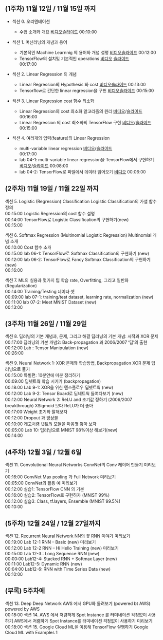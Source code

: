 
## (1주차) 11월 12일 / 11월 15일 까지

- 섹션 0. 오리엔테이션
    - 수업 소개와 개요	[비디오](https://www.youtube.com/watch?v=BS6O0zOGX4E)[슬라이드](https://hunkim.github.io/ml/lec0.pdf)
00:10:00

- 섹션 1. 머신러닝의 개념과 용어
    - 기본적인 Machine Learnnig 의 용어와 개념 설명	[비디오](https://www.youtube.com/watch?v=qPMeuL2LIqY)[슬라이드](https://hunkim.github.io/ml/lec1.pdf)
00:12:00
    - TensorFlow의 설치및 기본적인 operations [비디오](https://youtu.be/-57Ne86Ia8w) [슬라이드](https://docs.google.com/presentation/d/137IlT2N3AYcclqxNuc8j9RDrIeHiYkSZ5JPg_vg9Jqk/edit#slide=id.g1d115b0ec5_0_215)		
00:17:00

- 섹션 2. Linear Regression 의 개념
    - Linear Regression의 Hypothesis 와 cost [비디오](https://www.youtube.com/watch?v=Hax03rCn3UI)[슬라이드](https://hunkim.github.io/ml/lec2.pdf)
00:13:00
    - Tensorflow로 간단한 linear regression을 구현 [비디오](https://youtu.be/mQGwjrStQgg)[슬라이드](https://docs.google.com/presentation/d/12raZrY3d244q6jGuC7EykeSPzjP1-FqofMiNlx5Q52o)
00:15:00

- 섹션 3. Linear Regression cost 함수 최소화 
    - Linear Regression의 cost 최소화 알고리즘의 원리	[비디오](https://www.youtube.com/watch?v=TxIVr-nk1so)/[슬라이드](https://hunkim.github.io/ml/lec3.pdf)
00:16:00
    - Linear Regression 의 cost 최소화의 TensorFlow 구현 [비디오](https://youtu.be/Y0EF9VqRuEA)/[슬라이드](https://docs.google.com/presentation/d/1Az_ulisKyBH7hVNrQmN_3HyrX1sAxUMqXQvvtaRGYl4)
00:15:00

- 섹션 4. 여러개의 입력(feature)의 Linear Regression
    - multi-variable linear regression [비디오](https://youtu.be/kPxpJY6fRkY)/[슬라이드](https://docs.google.com/presentation/d/1bHVxjCVvRKjCgtf6OMmxe35nR65LnsERoWSefWscv2I/)		
00:17:00
    - lab 04-1: multi-variable linear regression을 TensorFlow에서 구현하기	[비디오](https://youtu.be/fZUV3xjoZSM)/[슬라이드](https://docs.google.com/presentation/d/1WF5yphSXyzYLG8wmVvOpRmgAlw4vewbK51ZwLAOFZXk)
00:08:00
    - lab 04-2: TensorFlow로 파일에서 데이타 읽어오기 [비디오](https://youtu.be/o2q4QNnoShY)
00:06:00


## (2주차) 11월 19일 / 11월 22일 까지

섹션 5. Logistic (Regression) Classification
Logistic Classification의 가설 함수 정의		
00:15:00
Logistic Regression의 cost 함수 설명		
00:14:00
TensorFlow로 Logistic Classification의 구현하기(new)		
00:15:00


섹션 6. Softmax Regression (Multinomial Logistic Regression)
Multinomial 개념 소개		
00:10:00
Cost 함수 소개		
00:15:00
lab 06-1: TensorFlow로 Softmax Classification의 구현하기 (new)		
00:12:00
lab 06-2: TensorFlow로 Fancy Softmax Classification의 구현하기 (new)		
00:16:00


섹션 7. ML의 실용과 몇가지 팁
학습 rate, Overfitting, 그리고 일반화 (Regularization)		
00:14:00
Training/Testing 데이타 셋		
00:09:00
lab 07-1: training/test dataset, learning rate, normalization (new)		
00:11:00
lab 07-2: Meet MNIST Dataset (new)		
00:13:00


## (3주차) 11월 26일 / 11월 29일 

섹션 8. 딥러닝의 기본 개념과, 문제, 그리고 해결
딥러닝의 기본 개념: 시작과 XOR 문제		
00:17:00
딥러닝의 기본 개념2: Back-propagation 과 2006/2007 ‘딥’의 출현		
00:12:00
Lab : Tensor Manipulation (new)		
00:26:00


섹션 9. Neural Network 1: XOR 문제와 학습방법, Backpropagation
XOR 문제 딥러닝으로 풀기		
00:15:00
특별편: 10분안에 미분 정리하기		
00:09:00
딥넷트웍 학습 시키기 (backpropagation)		
00:18:00
Lab 9-1: XOR을 위한 텐스플로우 딥넷트웍 (new)		
00:12:00
Lab 9-2: Tensor Board로 딥네트웍 들여다보기 (new)		
00:12:00
Neural Network 2: ReLU and 초기값 정하기 (2006/2007 breakthrough)
XSigmoid 보다 ReLU가 더 좋아		
00:17:00
Weight 초기화 잘해보자		
00:12:00
Dropout 과 앙상블		
00:10:00
레고처렴 넷트웍 모듈을 마음껏 쌓아 보자		
00:05:00
Lab 10: 딥러닝으로 MNIST 98%이상 해보기(new)		
00:14:00


## (4주차) 12월 3일 / 12월 6일 

섹션 11. Convolutional Neural Networks
ConvNet의 Conv 레이어 만들기	미리보기	
00:16:00
ConvNet Max pooling 과 Full Network	미리보기	
00:05:00
ConvNet의 활용 예	미리보기	
00:12:00
실습1: TensorFlow CNN 의 기본		
00:16:00
실습2: TensorFlow로 구현하자 (MNIST 99%)		
00:12:00
실습3: Class, tf.layers, Ensemble (MNIST 99.5%)		
00:10:00



## (5주차) 12월 24일 / 12월 27일까지

섹션 12. Recurrent Neural Network
NN의 꽃 RNN 이야기	미리보기	
00:19:00
Lab 12-1 RNN – Basic (new)	미리보기	
00:12:00
Lab 12-2 RNN – Hi Hello Training (new)	미리보기	
00:15:00
Lab 12-3 : Long Sequence RNN (new)		
00:00:00
Lab12-4: Stacked RNN + Softmax Layer (new)		
00:11:00
Lab12-5: Dynamic RNN (new)		
00:04:00
Lab12-6: RNN with Time Series Data (new)		
00:10:00

## (부록) 5주차에 

섹션 13. Deep Deep Network AWS 에서 GPU와 돌려보기 (powered bt AWS)
powered by AWS		
00:18:00
섹션 14. AWS 에서 저렴하게 Spot Instance 를 터미네이션 걱정없이 사용하기
AWS에서 저렴하게 Spot Instance를 터미네이션 걱정없이 사용하기	미리보기	
00:18:00
섹션 15. Google Cloud ML을 이용해 TensorFlow 실행하기
Google Cloud ML with Examples 1


